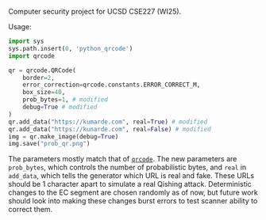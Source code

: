 Computer security project for UCSD CSE227 (WI25).

Usage:
```py
import sys
sys.path.insert(0, 'python_qrcode')
import qrcode

qr = qrcode.QRCode(
    border=2,
    error_correction=qrcode.constants.ERROR_CORRECT_M,
    box_size=40,
    prob_bytes=1, # modified
    debug=True # modified
)
qr.add_data("https://kumarde.com", real=True) # modified
qr.add_data("https://kunarde.com", real=False) # modified
img = qr.make_image(debug=True)
img.save("prob_qr.png")
```

The parameters mostly match that of [`qrcode`](https://pypi.org/project/qrcode/).
The new parameters are `prob_bytes`, which controls the number of probabilistic bytes, and `real` in `add_data`, which tells the generator which URL is real and fake.
These URLs should be 1 character apart to simulate a real Qishing attack.
Deterministic changes to the EC segment are chosen randomly as of now, but future work should look into making these changes burst errors to test scanner ability to correct them.
